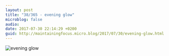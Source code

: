 ```yaml
---
layout: post
title: "38/365 - evening glow"
microblog: false
audio: 
date: 2017-07-30 22:14:29 +0200
guid: http://maintainingfocus.micro.blog/2017/07/30/evening-glow.html
---
```

![evening glow](https://f000.backblazeb2.com/file/Roel-Share/evening-glow.jpg)
